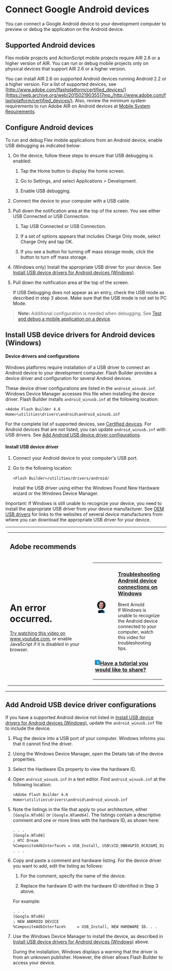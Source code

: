 # Connect Google Android devices

You can connect a Google Android device to your development computer to preview
or debug the application on the Android device.

## Supported Android devices

Flex mobile projects and ActionScript mobile projects require AIR 2.6 or a
higher version of AIR. You can run or debug mobile projects only on physical
devices that support AIR 2.6 or a higher version.

You can install AIR 2.6 on supported Android devices running Android 2.2 or a
higher version. For a list of supported devices, see
[http://www.adobe.com/flashplatform/certified_devices/](https://web.archive.org/web/20150219035517mp_/http://www.adobe.com/flashplatform/certified_devices/).
Also, review the minimum system requirements to run Adobe AIR on Android devices
at
[Mobile System Requirements](https://web.archive.org/web/20150219035517mp_/http://www.adobe.com/products/air/systemreqs/#mobile).

## Configure Android devices

To run and debug Flex mobile applications from an Android device, enable USB
debugging as indicated below:

1.  On the device, follow these steps to ensure that USB debugging is enabled:

    1.  Tap the Home button to display the home screen.

    2.  Go to Settings, and select Applications \> Development.

    3.  Enable USB debugging.

2.  Connect the device to your computer with a USB cable.

3.  Pull down the notification area at the top of the screen. You see either USB
    Connected or USB Connection.

    1.  Tap USB Connected or USB Connection.

    2.  If a set of options appears that includes Charge Only mode, select
        Charge Only and tap OK.

    3.  If you see a button for turning off mass storage mode, click the button
        to turn off mass storage.

4.  (Windows only) Install the appropriate USB driver for your device. See
    [Install USB device drivers for Android devices (Windows)](#install-usb-device-drivers-for-android-devices-windows).

5.  Pull down the notification area at the top of the screen.

    If USB Debugging does not appear as an entry, check the USB mode as
    described in step 3 above. Make sure that the USB mode is not set to PC
    Mode.

> **Note:** Additional configuration is needed when debugging. See
> [Test and debug a mobile application on a device](../test-and-debug/test-and-debug-a-mobile-application-on-a-device.md).

## Install USB device drivers for Android devices (Windows)

#### Device drivers and configurations

Windows platforms require installation of a USB driver to connect an Android
device to your development computer. Flash Builder provides a device driver and
configuration for several Android devices.

These device driver configurations are listed in the `android_winusb.inf`.
Windows Device Manager accesses this file when installing the device driver.
Flash Builder installs `android_winusb.inf` at the following location:

    <Adobe Flash Builder 4.6 Home>\utilities\drivers\android\android_winusb.inf

For the complete list of supported devices, see
[Certified devices](https://web.archive.org/web/20150219035517mp_/http://www.adobe.com/flashplatform/certified_devices/).
For Android devices that are not listed, you can update `android_winusb.inf`
with USB drivers. See
[Add Android USB device driver configurations](#add-android-usb-device-driver-configurations).

#### Install USB device driver

1.  Connect your Android device to your computer's USB port.

2.  Go to the following location:

    `<Flash Builder>/utilities/drivers/android/`

    Install the USB driver using either the Windows Found New Hardware wizard or
    the Windows Device Manager.

Important: If Windows is still unable to recognize your device, you need to
install the appropriate USB driver from your device manufacturer. See
[OEM USB drivers](https://web.archive.org/web/20150219035517mp_/http://developer.android.com/sdk/oem-usb.html)
for links to the websites of several device manufacturers from where you can
download the appropriate USB driver for your device.

<table>
<colgroup>
<col style="width: 100%" />
</colgroup>
<tbody>
<tr class="odd">
<td><table>
<colgroup>
<col style="width: 33%" />
<col style="width: 33%" />
<col style="width: 33%" />
</colgroup>
<tbody>
<tr class="odd">
<td colspan="3"><h2 id="adobe-recommends">Adobe recommends</h2></td>
</tr>
<tr class="even">
<td width="60%"><div class="iframe">
<div id="player" class="full-frame">
&#10;</div>
<div id="player-unavailable" class="ytp-error hid">
<div id="unavailable-submessage" class="ytp-error-content">
&#10;</div>
</div>
<div class="player-unavailable">
<h1 id="an-error-occurred." class="message">An error occurred.</h1>
<div class="submessage">
<a
href="https://web.archive.org/web/20150816085704/http://www.youtube.com/watch?v=KE-t2obmhpM">Try
watching this video on www.youtube.com</a>, or enable JavaScript if it
is disabled in your browser.
</div>
</div>
</div></td>
<td colspan="2"><table>
<colgroup>
<col style="width: 50%" />
<col style="width: 50%" />
</colgroup>
<tbody>
<tr class="odd">
<td width="15%"><span><img
src="../img/BArnold.png" /></span></td>
<td width="85%"><h3
id="troubleshooting-android-device-connections-on-windows"><a
href="https://www.youtube.com/watch?v=KE-t2obmhpM">Troubleshooting
Android device connections on Windows</a></h3>
<span>Brent Arnold</span><br />
<span>If Windows is unable to recognize the Android device connected to
your computer, watch this video for troubleshooting tips.</span></td>
</tr>
<tr class="even">
<td colspan="2"><h3 id="have-a-tutorial-you-would-like-to-share"><img
src="../img/TinyBlueTutIcon.png" /><a
href="https://web.archive.org/web/20150219035517mp_/http://www.adobe.com/community/publishing/download.html">Have
a tutorial you would like to share?</a></h3></td>
</tr>
</tbody>
</table></td>
</tr>
</tbody>
</table></td>
</tr>
</tbody>
</table>

## Add Android USB device driver configurations

If you have a supported Android device not listed in
[Install USB device drivers for Android devices (Windows)](#install-usb-device-drivers-for-android-devices-windows),
update the `android_winusb.inf` file to include the device.

1.  Plug the device into a USB port of your computer. Windows informs you that
    it cannot find the driver.

2.  Using the Windows Device Manager, open the Details tab of the device
    properties.

3.  Select the Hardware IDs property to view the hardware ID.

4.  Open `android_winusb.inf` in a text editor. Find `android_winusb.inf` at the
    following location:

        <Adobe Flash Builder 4.6 Home>\utilities\drivers\android\android_winusb.inf

5.  Note the listings in the file that apply to your architecture, either
    `[Google.NTx86]` or `[Google.NTamd64]`. The listings contain a descriptive
    comment and one or more lines with the hardware ID, as shown here:

        . . .
        [Google.NTx86]
        ; HTC Dream
        %CompositeAdbInterface% = USB_Install, USB\VID_0BB4&PID_0C02&MI_01
        . . .

6.  Copy and paste a comment and hardware listing. For the device driver you
    want to add, edit the listing as follows:

    1.  For the comment, specify the name of the device.

    2.  Replace the hardware ID with the hardware ID identified in Step 3 above.

    For example:

        . . .
        [Google.NTx86]
        ; NEW ANDROID DEVICE
        %CompositeAdbInterface%     = USB_Install, NEW HARDWARE ID. . .

7.  Use the Windows Device Manager to install the device, as described in
    [Install USB device drivers for Android devices (Windows)](#install-usb-device-drivers-for-android-devices-windows)
    above.

    During the installation, Windows displays a warning that the driver is from
    an unknown publisher. However, the driver allows Flash Builder to access
    your device.
